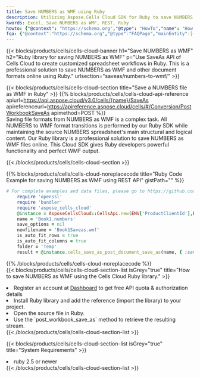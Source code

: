 ```yaml
---
title: Save NUMBERS as WMF using Ruby 
description: Utilizing Aspose.Cells Cloud SDK for Ruby to save NUMBERS format file as WMF format file. 
kwords: Excel, Save NUMBERS as WMF, REST, Ruby
howto: {"@context": "https://schema.org","@type": "HowTo","name": "How to save NUMBERS as WMF using the Cells Cloud Ruby library.","description": "How to save NUMBERS as WMF using the Cells Cloud Ruby library.","image": {"@type": "ImageObject"},"url": "/ruby/saveas/numbers-to-wmf/","step": [{ "@type": "HowToStep","name": "How to save NUMBERS as WMF using the Cells Cloud Ruby library. step 1", "image": {"@type": "ImageObject",},"url": "/ruby/saveas/numbers-to-wmf/","text": "Register an account at <a href='https://dashboard.aspose.cloud/'>Dashboard</a> to get free API quota & authorization details",},{ "@type": "HowToStep","name": "How to save NUMBERS as WMF using the Cells Cloud Ruby library. step 1", "image": {"@type": "ImageObject",},"url": "/ruby/saveas/numbers-to-wmf/","text": "Install Ruby library and add the reference (import the library) to your project.",},{ "@type": "HowToStep","name": "How to save NUMBERS as WMF using the Cells Cloud Ruby library. step 1", "image": {"@type": "ImageObject",},"url": "/ruby/saveas/numbers-to-wmf/","text": "Open the source file in Ruby.",},{ "@type": "HowToStep","name": "How to save NUMBERS as WMF using the Cells Cloud Ruby library. step 1", "image": {"@type": "ImageObject",},"url": "/ruby/saveas/numbers-to-wmf/","text": "Use the `post_workbook_save_as` method to retrieve the resulting stream.",}, ],"supply": {"@type": "HowToSupply","name": "document"},"tool": [{"@type": "HowToTool","name": "RubyMine, Visual Studio Code, Aptana Studio, NetBeans"},{"@type": "HowToTool","name": "Aspose Cells"}],"totalTime": "PT6M"}
fqa: {"@context":"https://schema.org","@type":"FAQPage","mainEntity":[{"@type":"Question","name":"Why save file as other formats file in C# using REST API?","acceptedAnswer":{"@type":"Answer","text":"Documents are encoded in many ways, and some files may be incompatible with the software you use. To open and read such files, just save them as appropriate file formats.<br/><ol><li>Install .NET SDK and add the reference (import the library) to your project.</li><li>Open the source file in C# using REST API.</li><li>Call the PostWorkbookSaveAsRequest() method, passing an output filename with required extension.</li><li>Get the result of save as a separate file.</li></ol>"}},{"@type":"Question","name":"What file formats can I save as with your C# library?","acceptedAnswer":{"@type":"Answer","text":"We support a variety of file formats for conversion using .NET library, including XLSX, Excel, xls , PDF, CSV, HTML, Markdown, XML, PNG, JPG, TIFF, Json, TXT and many more."}},{"@type":"Question","name":"What is the maximum allowed file size for conversion using this .NET library?","acceptedAnswer":{"@type":"Answer","text":"There are no file size limits for format conversions using .NET library."}}]}
---
```



{{< blocks/products/cells/cells-cloud-banner h1="Save NUMBERS as WMF" h2="Ruby library for saving NUMBERS as WMF" p="Use SaveAs API of Cells Cloud to create customized spreadsheet workflows in Ruby. This is a professional solution to save NUMBERS as WMF and other document formats online using Ruby." urlsection="saveas/numbers-to-wmf/" >}}

{{< blocks/products/cells/cells-cloud-section  title="Save a NUMBERS file as WMF in Ruby" >}}
{{% blocks/products/cells/cells-cloud-api-reference  apiurl=https://api.aspose.cloud/v3.0/cells/{name}/SaveAs  apireferenceurl=https://apireference.aspose.cloud/cells/#/Conversion/PostWorkbookSaveAs  apimethod=POST %}}
<br/>
Saving file formats from NUMBERS as WMF is a complex task. All NUMBERS to WMF format transitions is performed by our Ruby SDK while maintaining the source NUMBERS spreadsheet's main structural and logical content. Our Ruby library is a professional solution to save NUMBERS as WMF files online. This Cloud SDK gives Ruby developers powerful functionality and perfect WMF output.

{{< /blocks/products/cells/cells-cloud-section >}}

{{% blocks/products/cells/cells-cloud-noreplacecode title="Ruby Code Example for saving NUMBERS as WMF using REST API" gistPath="" %}}
  
```ruby
# For complete examples and data files, please go to https://github.com/aspose-cells-cloud/aspose-cells-cloud-ruby/
    require 'openssl'
    require 'bundler'
    require 'aspose_cells_cloud'
    @instance = AsposeCellsCloud::CellsApi.new(ENV['ProductClientId'],ENV['ProductClientSecret'])
    name = 'Book1.numbers'
    save_options = nil
    newfilename = 'Book1Saveas.wmf'
    is_auto_fit_rows = true
    is_auto_fit_columns = true
    folder = 'Temp'
    result = @instance.cells_save_as_post_document_save_as(name, { :save_options=>save_options, :newfilename=>(folder+"/"+newfilename), :is_auto_fit_rows=>is_auto_fit_rows, :is_auto_fit_columns=>is_auto_fit_columns, :folder=>folder})
```
  
{{% /blocks/products/cells/cells-cloud-noreplacecode  %}}
<br/>
{{< blocks/products/cells/cells-cloud-section-list isGrey="true"  title="How to save NUMBERS as WMF using the Cells Cloud Ruby library." >}}
<li>Register an account at <a href="https://dashboard.aspose.cloud/">Dashboard</a> to get free API quota & authorization details</li>
<li>Install Ruby library and add the reference (import the library) to your project.</li>
<li>Open the source file in Ruby.</li>
<li>Use the `post_workbook_save_as` method to retrieve the resulting stream.</li>
{{< /blocks/products/cells/cells-cloud-section-list >}}

{{< blocks/products/cells/cells-cloud-section-list isGrey="true"  title="System Requirements" >}}
<li>ruby 2.5 or newer</li>
{{< /blocks/products/cells/cells-cloud-section-list >}}
